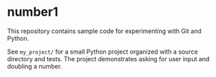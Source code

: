# number1

This repository contains sample code for experimenting with Git and Python.

See `my_project/` for a small Python project organized with a source directory
and tests. The project demonstrates asking for user input and doubling a
number.
